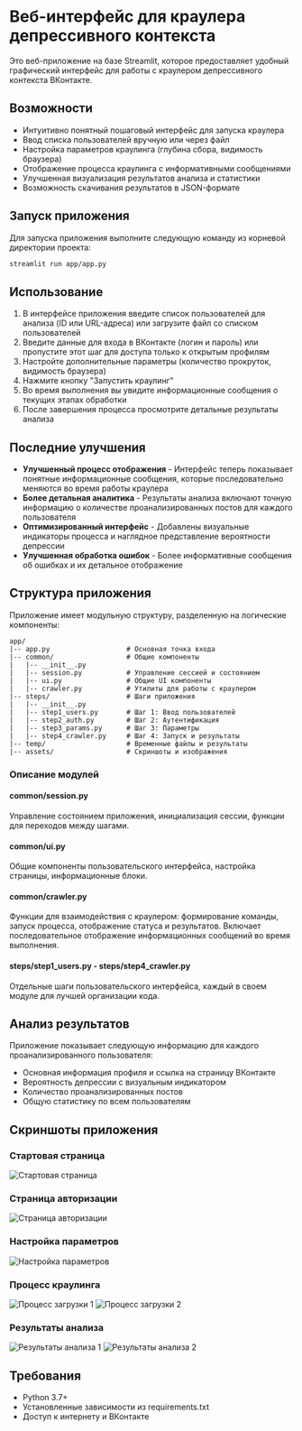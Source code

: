 # Веб-интерфейс для краулера депрессивного контекста

Это веб-приложение на базе Streamlit, которое предоставляет удобный графический интерфейс для работы с краулером депрессивного контекста ВКонтакте.

## Возможности

- Интуитивно понятный пошаговый интерфейс для запуска краулера
- Ввод списка пользователей вручную или через файл
- Настройка параметров краулинга (глубина сбора, видимость браузера)
- Отображение процесса краулинга с информативными сообщениями
- Улучшенная визуализация результатов анализа и статистики
- Возможность скачивания результатов в JSON-формате

## Запуск приложения

Для запуска приложения выполните следующую команду из корневой директории проекта:

```bash
streamlit run app/app.py
```

## Использование

1. В интерфейсе приложения введите список пользователей для анализа (ID или URL-адреса) или загрузите файл со списком пользователей
2. Введите данные для входа в ВКонтакте (логин и пароль) или пропустите этот шаг для доступа только к открытым профилям
3. Настройте дополнительные параметры (количество прокруток, видимость браузера)
4. Нажмите кнопку "Запустить краулинг"
5. Во время выполнения вы увидите информационные сообщения о текущих этапах обработки
6. После завершения процесса просмотрите детальные результаты анализа

## Последние улучшения

- **Улучшенный процесс отображения** - Интерфейс теперь показывает понятные информационные сообщения, которые последовательно меняются во время работы краулера
- **Более детальная аналитика** - Результаты анализа включают точную информацию о количестве проанализированных постов для каждого пользователя
- **Оптимизированный интерфейс** - Добавлены визуальные индикаторы процесса и наглядное представление вероятности депрессии
- **Улучшенная обработка ошибок** - Более информативные сообщения об ошибках и их детальное отображение

## Структура приложения

Приложение имеет модульную структуру, разделенную на логические компоненты:

```
app/
|-- app.py                   # Основная точка входа
|-- common/                  # Общие компоненты
|   |-- __init__.py
|   |-- session.py           # Управление сессией и состоянием
|   |-- ui.py                # Общие UI компоненты
|   |-- crawler.py           # Утилиты для работы с краулером
|-- steps/                   # Шаги приложения
|   |-- __init__.py
|   |-- step1_users.py       # Шаг 1: Ввод пользователей
|   |-- step2_auth.py        # Шаг 2: Аутентификация
|   |-- step3_params.py      # Шаг 3: Параметры
|   |-- step4_crawler.py     # Шаг 4: Запуск и результаты
|-- temp/                    # Временные файлы и результаты
|-- assets/                  # Скриншоты и изображения
```

### Описание модулей

#### common/session.py
Управление состоянием приложения, инициализация сессии, функции для переходов между шагами.

#### common/ui.py
Общие компоненты пользовательского интерфейса, настройка страницы, информационные блоки.

#### common/crawler.py
Функции для взаимодействия с краулером: формирование команды, запуск процесса, отображение статуса и результатов. Включает последовательное отображение информационных сообщений во время выполнения.

#### steps/step1_users.py - steps/step4_crawler.py
Отдельные шаги пользовательского интерфейса, каждый в своем модуле для лучшей организации кода.

## Анализ результатов

Приложение показывает следующую информацию для каждого проанализированного пользователя:
- Основная информация профиля и ссылка на страницу ВКонтакте
- Вероятность депрессии с визуальным индикатором
- Количество проанализированных постов 
- Общую статистику по всем пользователям

## Скриншоты приложения

### Стартовая страница
![Стартовая страница](assets/1_start_page.png)

### Страница авторизации
![Страница авторизации](assets/2_login_page.png)

### Настройка параметров
![Настройка параметров](assets/3_settings_page.png)

### Процесс краулинга
![Процесс загрузки 1](assets/4_loading.png)
![Процесс загрузки 2](assets/5_loading.png)

### Результаты анализа
![Результаты анализа 1](assets/6_results.jpg)
![Результаты анализа 2](assets/7_results.jpg)

## Требования

- Python 3.7+
- Установленные зависимости из requirements.txt
- Доступ к интернету и ВКонтакте 